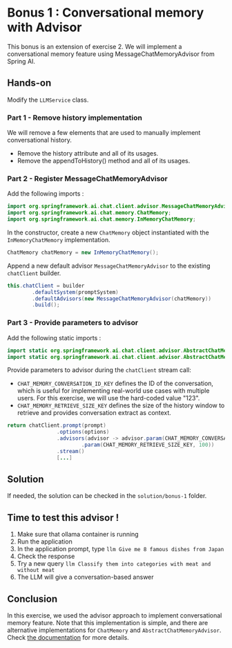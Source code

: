 # Bonus 1 : Conversational memory with Advisor

This bonus is an extension of exercise 2. We will implement a conversational memory feature using MessageChatMemoryAdvisor from Spring AI.

## Hands-on

Modify the `LLMService` class.

### Part 1 - Remove history implementation

We will remove a few elements that are used to manually implement conversational history.

- Remove the history attribute and all of its usages.
- Remove the appendToHistory() method and all of its usages.

### Part 2 - Register MessageChatMemoryAdvisor

Add the following imports :

```java
import org.springframework.ai.chat.client.advisor.MessageChatMemoryAdvisor;
import org.springframework.ai.chat.memory.ChatMemory;
import org.springframework.ai.chat.memory.InMemoryChatMemory;
```

In the constructor, create a new `ChatMemory` object instantiated with the `InMemoryChatMemory` implementation.

```java
ChatMemory chatMemory = new InMemoryChatMemory();
```

Append a new default advisor `MessageChatMemoryAdvisor` to the existing `chatClient` builder.

```java
this.chatClient = builder
        .defaultSystem(promptSystem)
        .defaultAdvisors(new MessageChatMemoryAdvisor(chatMemory))
        .build();
```

### Part 3 - Provide parameters to advisor 

Add the following static imports :

```java
import static org.springframework.ai.chat.client.advisor.AbstractChatMemoryAdvisor.CHAT_MEMORY_CONVERSATION_ID_KEY;
import static org.springframework.ai.chat.client.advisor.AbstractChatMemoryAdvisor.CHAT_MEMORY_RETRIEVE_SIZE_KEY;
```

Provide parameters to advisor during the `chatClient` stream call:

- `CHAT_MEMORY_CONVERSATION_ID_KEY` defines the ID of the conversation, which is useful for implementing real-world use cases with multiple users. For this exercise, we will use the hard-coded value "123".
- `CHAT_MEMORY_RETRIEVE_SIZE_KEY` defines the size of the history window to retrieve and provides conversation extract as context.

```java
return chatClient.prompt(prompt)
                .options(options)
                .advisors(advisor -> advisor.param(CHAT_MEMORY_CONVERSATION_ID_KEY, "123")
                        .param(CHAT_MEMORY_RETRIEVE_SIZE_KEY, 100))
                .stream()
                [...]
```

## Solution

If needed, the solution can be checked in the `solution/bonus-1` folder.

## Time to test this advisor !

1. Make sure that ollama container is running
2. Run the application
3. In the application prompt, type `llm Give me 8 famous dishes from Japan`
4. Check the response
5. Try a new query `llm Classify them into categories with meat and without meat`
6. The LLM will give a conversation-based answer

## Conclusion

In this exercise, we used the advisor approach to implement conversational memory feature.
Note that this implementation is simple, and there are alternative implementations for `ChatMemory` and `AbstractChatMemoryAdvisor`.
Check [the documentation](https://docs.spring.io/spring-ai/reference/api/chatclient.html#_chat_memory) for more details.
